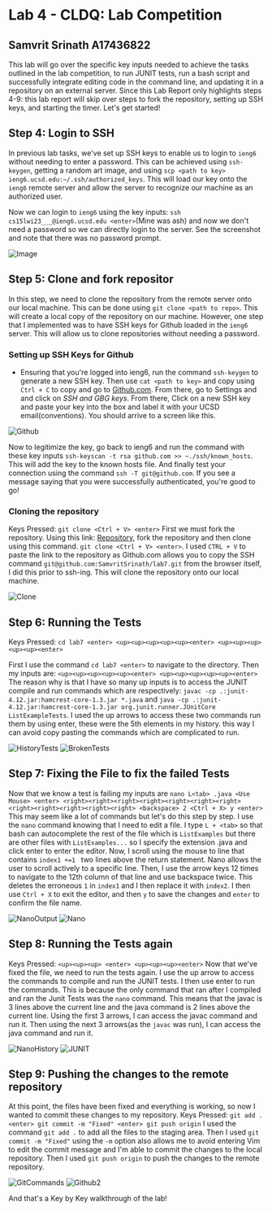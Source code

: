 # Lab 4 - CLDQ: Lab Competition
## Samvrit Srinath A17436822
This lab will go over the specific key inputs needed to achieve the tasks outlined in the lab competition, to run JUNIT tests, run a bash script and successfully integrate editing code in the command line, and updating it in a repository on an external server. Since this Lab Report only highlights steps 4-9: this lab report will skip over steps to fork the repository, setting up SSH keys, and starting the timer. Let's get started!


## Step 4: Login to SSH
In previous lab tasks, we've set up SSH keys to enable us to login to `ieng6` without needing to enter a password. This can be achieved using `ssh-keygen`, getting a random art image, and using `scp <path to key> ieng6.ucsd.edu:~/.ssh/authorized_keys`. This will load our key onto the `ieng6` remote server and allow the server to recognize our machine as an authorized user. 

Now we can login to `ieng6` using the key inputs: `ssh cs15lwi23___@ieng6.ucsd.edu <enter>`(Mine was ash) and now we don't need a password so we can directly login to the server. See the screenshot and note that there was no password prompt. 



![Image](Lab4Screenshots/ieng6.png)

## Step 5: Clone and fork repositor
In this step, we need to clone the repository from the remote server onto our local machine. This can be done using `git clone <path to repo>`. This will create a local copy of the repository on our machine. However, one step that I implemented was to have SSH keys for Github loaded in the `ieng6` server. This will allow us to clone repositories without needing a password. 

### Setting up SSH Keys for Github
- Ensuring that you're logged into ieng6, run the command `ssh-keygen` to generate a new SSH key. Then use `cat <path to key>` and copy using `Ctrl + C` to copy and go to [Github.com](github.com). From there, go to Settings and and click on *SSH and GBG keys*. From there, Click on a new SSH key and paste your key into the box and label it with your UCSD email(conventions). You should arrive to a screen like this.


![Github](Lab4Screenshots/Github.png)


Now to legitimize the key, go back to ieng6 and run the command with these key inputs `ssh-keyscan -t rsa github.com >> ~./ssh/known_hosts`. This will add the key to the known hosts file.
And finally test your connection using the command `ssh -T git@github.com`. If you see a message saying that you were successfully authenticated, you're good to go!

### Cloning the repository
Keys Pressed: `git clone <Ctrl + V> <enter>`
First we must fork the repository. Using this link: [Repository](https://github.com/ucsd-cse15l-w23/lab7), fork the repository and then clone using this command. `git clone <Ctrl + V> <enter>`. I used `CTRL + V` to paste the link to the repository as Github.com allows you to copy the SSH command `git@github.com:SamvritSrinath/lab7.git` from the browser itself, I did this prior to ssh-ing. This will clone the repository onto our local machine.


![Clone](Lab4Screenshots/Clone.png)

## Step 6: Running the Tests
Keys Pressed: `cd lab7 <enter> <up><up><up><up><up><enter> <up><up><up><up><up><enter>`

First I use the command `cd lab7 <enter>` to navigate to the directory. Then my inputs are: `<up><up><up><up><up><enter> <up><up><up><up><up><enter>`
The reason why is that I have so many up inputs is to access the JUNIT compile and run commands which are respectively: `javac -cp .:junit-4.12.jar:hamcrest-core-1.3.jar *.java` and `java -cp .:junit-4.12.jar:hamcrest-core-1.3.jar org.junit.runner.JUnitCore ListExampleTests`. I used the up arrows to access these two commands run them by using enter, these were the 5th elements in my history. this way I can avoid copy pasting the commands which are complicated to run. 


![HistoryTests](Lab4Screenshots/HistoryTests.png)
![BrokenTests](Lab4Screenshots/BrokenTests.png)

## Step 7: Fixing the File to fix the failed Tests

Now that we know a test is failing my inputs are `nano L<tab> .java <Use Mouse> <enter> <right><right><right><right><right><right><right><right><right><right><right><right> <backspace> 2 <Ctrl + X> y <enter>`
This may seem like a lot of commands but let's do this step by step.
I use the `nano` command knowing that I need to edit a file. I type `L + <tab>` so that bash can autocomplete the rest of the file which is `ListExamples` but there are other files with `ListExamples...` so I specify the extension .java and click enter to enter the editor. Now, I scroll using the mouse to line that contains `index1 +=1 ` two lines above the return statement. Nano allows the user to scroll actively to a specific line. 
Then, I use the arrow keys 12 times to navigate to the 12th column of that line and use backspace twice. This deletes the erroneous `1` in `index1` and I then replace it with `index2`. I then use `Ctrl + X` to exit the editor, and then `y` to save the changes and `enter` to confirm the file name.

![NanoOutput](Lab4Screenshots/NanoOutput.png)
![Nano](Lab4Screenshots/Nano.png)

## Step 8: Running the Tests again
Keys Pressed: `<up><up><up> <enter> <up><up><up><enter>`
Now that we've fixed the file, we need to run the tests again. I use the up arrow to access the commands to compile and run the JUNIT tests. I then use enter to run the commands. This is because the only command that ran after I compiled and ran the Junit Tests was the `nano` command. This means that the javac is 3 lines above the current line and the java command is 2 lines above the current line. Using the first 3 arrows, I can access the javac command and run it. Then using the next 3 arrows(as the `javac` was run), I can access the java command and run it.


![NanoHistory](Lab4Screenshots/NanoHistory.png)
![JUNIT](Lab4Screenshots/JUNIT.png)

## Step 9: Pushing the changes to the remote repository
At this point, the files have been fixed and everything is working, so now I wanted to commit these changes to my repository. 
Keys Pressed: `git add . <enter> git commit -m "Fixed" <enter> git push origin`
I used the command `git add .` to add all the files to the staging area. Then I used `git commit -m "Fixed"` using the `-m` option also allows me to avoid entering Vim to edit the commit message and I'm able to commit the changes to the local repository. Then I used `git push origin` to push the changes to the remote repository.

![GitCommands](Lab4Screenshots/GitCommands.png)
![Github2](Lab4Screenshots/Github2.png)

And that's a Key by Key walkthrough of the lab!
